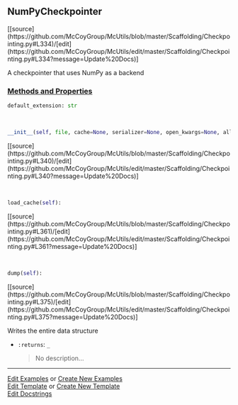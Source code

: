 ## <a id="McUtils.Scaffolding.Checkpointing.NumPyCheckpointer">NumPyCheckpointer</a> 
<div class="docs-source-link" markdown="1">
[[source](https://github.com/McCoyGroup/McUtils/blob/master/Scaffolding/Checkpointing.py#L334)/[edit](https://github.com/McCoyGroup/McUtils/edit/master/Scaffolding/Checkpointing.py#L334?message=Update%20Docs)]
</div>

A checkpointer that uses NumPy as a backend

<div class="collapsible-section">
 <div class="collapsible-section collapsible-section-header" markdown="1">
 
### <a class="collapse-link" data-toggle="collapse" href="#methods">Methods and Properties</a> <a class="float-right" data-toggle="collapse" href="#methods"><i class="fa fa-chevron-down"></i></a>

 </div>
 <div class="collapsible-section collapsible-section-body collapse" id="methods" markdown="1">

```python
default_extension: str
```
<a id="McUtils.Scaffolding.Checkpointing.NumPyCheckpointer.__init__" class="docs-object-method">&nbsp;</a> 
```python
__init__(self, file, cache=None, serializer=None, open_kwargs=None, allowed_keys=None, omitted_keys=None): 
```
<div class="docs-source-link" markdown="1">
[[source](https://github.com/McCoyGroup/McUtils/blob/master/Scaffolding/Checkpointing.py#L340)/[edit](https://github.com/McCoyGroup/McUtils/edit/master/Scaffolding/Checkpointing.py#L340?message=Update%20Docs)]
</div>

<a id="McUtils.Scaffolding.Checkpointing.NumPyCheckpointer.load_cache" class="docs-object-method">&nbsp;</a> 
```python
load_cache(self): 
```
<div class="docs-source-link" markdown="1">
[[source](https://github.com/McCoyGroup/McUtils/blob/master/Scaffolding/Checkpointing.py#L361)/[edit](https://github.com/McCoyGroup/McUtils/edit/master/Scaffolding/Checkpointing.py#L361?message=Update%20Docs)]
</div>

<a id="McUtils.Scaffolding.Checkpointing.NumPyCheckpointer.dump" class="docs-object-method">&nbsp;</a> 
```python
dump(self): 
```
<div class="docs-source-link" markdown="1">
[[source](https://github.com/McCoyGroup/McUtils/blob/master/Scaffolding/Checkpointing.py#L375)/[edit](https://github.com/McCoyGroup/McUtils/edit/master/Scaffolding/Checkpointing.py#L375?message=Update%20Docs)]
</div>

Writes the entire data structure
- `:returns`: `_`
    >No description...

 </div>
</div>




___

[Edit Examples](https://github.com/McCoyGroup/McUtils/edit/gh-pages/ci/examples/McUtils/Scaffolding/Checkpointing/NumPyCheckpointer.md) or 
[Create New Examples](https://github.com/McCoyGroup/McUtils/new/gh-pages/?filename=ci/examples/McUtils/Scaffolding/Checkpointing/NumPyCheckpointer.md) <br/>
[Edit Template](https://github.com/McCoyGroup/McUtils/edit/gh-pages/ci/docs/McUtils/Scaffolding/Checkpointing/NumPyCheckpointer.md) or 
[Create New Template](https://github.com/McCoyGroup/McUtils/new/gh-pages/?filename=ci/docs/templates/McUtils/Scaffolding/Checkpointing/NumPyCheckpointer.md) <br/>
[Edit Docstrings](https://github.com/McCoyGroup/McUtils/edit/master/Scaffolding/Checkpointing.py#L334?message=Update%20Docs)